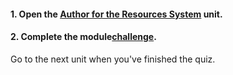 <head><base target="_blank"> </head>

#### **1. Open the [Author for the Resources System](https://safe.my.trailhead.com/en/content/safe/modules/manage-fme-server-data-and-connections/author-for-the-resources-system?trail_id=create-data-integration-apps) unit.**

  


#### **2. Complete the module**[**challenge**](https://safe.my.trailhead.com/en/content/safe/modules/manage-fme-server-data-and-connections/author-for-the-resources-system?trail_id=create-data-integration-apps#challenge).

Go to the next unit when you've finished the quiz.


